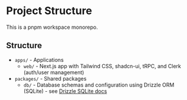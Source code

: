 # Project Structure

This is a pnpm workspace monorepo.

## Structure

- `apps/` - Applications
  - `web/` - Next.js app with Tailwind CSS, shadcn-ui, tRPC, and Clerk (auth/user management)
- `packages/` - Shared packages
  - `db/` - Database schemas and configuration using Drizzle ORM (SQLite) - see [Drizzle SQLite docs](https://orm.drizzle.team/docs/get-started-sqlite)
